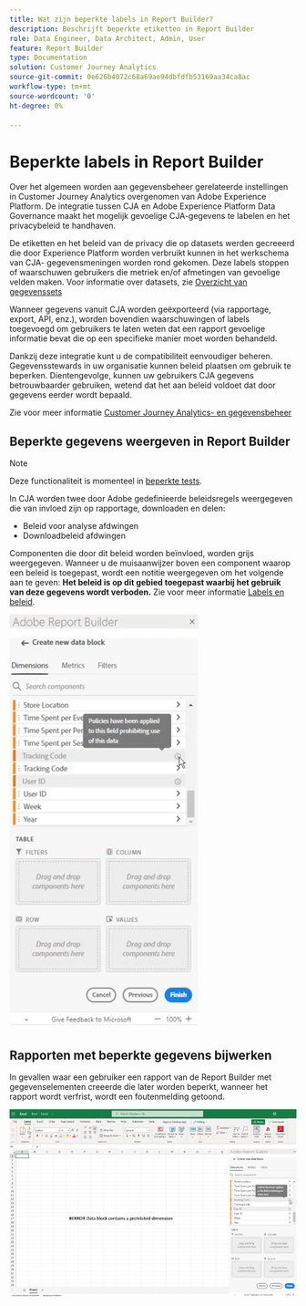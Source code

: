 ```yaml
---
title: Wat zijn beperkte labels in Report Builder?
description: Beschrijft beperkte etiketten in Report Builder
role: Data Engineer, Data Architect, Admin, User
feature: Report Builder
type: Documentation
solution: Customer Journey Analytics
source-git-commit: 0e626b4072c68a69ae94dbfdfb53169aa34ca8ac
workflow-type: tm+mt
source-wordcount: '0'
ht-degree: 0%

---
```



# Beperkte labels in Report Builder

Over het algemeen worden aan gegevensbeheer gerelateerde instellingen in Customer Journey Analytics overgenomen van Adobe Experience Platform. De integratie tussen CJA en Adobe Experience Platform Data Governance maakt het mogelijk gevoelige CJA-gegevens te labelen en het privacybeleid te handhaven.

De etiketten en het beleid van de privacy die op datasets werden gecreeerd die door Experience Platform worden verbruikt kunnen in het werkschema van CJA- gegevensmeningen worden rond gekomen. Deze labels stoppen of waarschuwen gebruikers die metriek en/of afmetingen van gevoelige velden maken. Voor informatie over datasets, zie [Overzicht van gegevenssets](https://experienceleague.adobe.com/docs/experience-platform/catalog/datasets/overview.html)

Wanneer gegevens vanuit CJA worden geëxporteerd (via rapportage, export, API, enz.), worden bovendien waarschuwingen of labels toegevoegd om gebruikers te laten weten dat een rapport gevoelige informatie bevat die op een specifieke manier moet worden behandeld.

Dankzij deze integratie kunt u de compatibiliteit eenvoudiger beheren. Gegevensstewards in uw organisatie kunnen beleid plaatsen om gebruik te beperken. Dientengevolge, kunnen uw gebruikers CJA gegevens betrouwbaarder gebruiken, wetend dat het aan beleid voldoet dat door gegevens eerder wordt bepaald.

Zie voor meer informatie [Customer Journey Analytics- en gegevensbeheer](https://experienceleague.adobe.com/docs/analytics-platform/using/cja-privacy/privacy-overview.html)

## Beperkte gegevens weergeven in Report Builder

>[!NOTE]
>
>Deze functionaliteit is momenteel in [beperkte tests](/help/release-notes/releases.md).

In CJA worden twee door Adobe gedefinieerde beleidsregels weergegeven die van invloed zijn op rapportage, downloaden en delen:

* Beleid voor analyse afdwingen
* Downloadbeleid afdwingen

Componenten die door dit beleid worden beïnvloed, worden grijs weergegeven. Wanneer u de muisaanwijzer boven een component waarop een beleid is toegepast, wordt een notitie weergegeven om het volgende aan te geven: **Het beleid is op dit gebied toegepast waarbij het gebruik van deze gegevens wordt verboden.** Zie voor meer informatie [Labels en beleid](https://experienceleague.adobe.com/docs/analytics-platform/using/cja-dataviews/data-governance.html).

![](assets/rb-restricted-label.png)

## Rapporten met beperkte gegevens bijwerken

In gevallen waar een gebruiker een rapport van de Report Builder met gegevenselementen creeerde die later worden beperkt, wanneer het rapport wordt verfrist, wordt een foutenmelding getoond.

![](assets/error-restricted-data.png)
